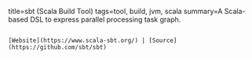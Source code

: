 title=sbt (Scala Build Tool)
tags=tool, build, jvm, scala
summary=A Scala-based DSL to express parallel processing task graph. 
~~~~~~

[Website](https://www.scala-sbt.org/) | [Source](https://github.com/sbt/sbt)

